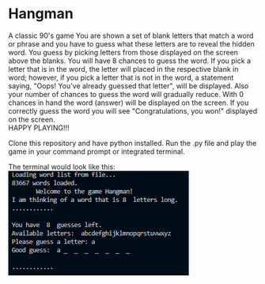 # Hangman
A classic 90's game
You are shown a set of blank letters that match a word or phrase and you have to guess what these letters are to reveal the hidden word. You guess by picking letters from those displayed on the screen above the blanks. You will have 8 chances to guess the word. If you pick a letter that is in the word, the letter will placed in the respective blank in word; however, if you pick a letter that is not in the word, a statement saying, "Oops! You've already guessed that letter", will be displayed. Also your number of chances to guess the word will gradually reduce. With 0 chances in hand the word (answer) will be displayed on the screen. If you correctly guess the word you will see "Congratulations, you won!" displayed on the screen. <br>
HAPPY PLAYING!!!

Clone this repository and have python installed. Run the .py file and play the game in your command prompt or integrated terminal.

The terminal would look like this:
![Alt text](./assets/image.png)
